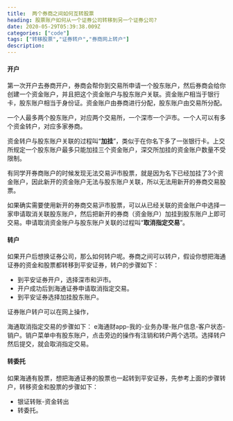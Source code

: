 ```yaml
---
title:  两个券商之间如何互转股票
heading: 股票账户如何从一个证券公司转移到另一个证券公司?
date: 2020-05-29T05:39:38.009Z
categories: ["code"]
tags: ["转移股票","证券转户","券商网上转户"]
description: 
---
```


#### 开户  
第一次开户去券商开户，券商会帮你到交易所申请一个股东账户，然后券商会给你创建一个资金账户，并且把这个资金账户与股东账户关联。资金账户相当于银行卡，股东账户相当于身份证。资金账户由券商进行分配，股东账户由交易所分配。

一个人最多两个股东账户，对应两个交易所，一个深市一个沪市。一个人可以有多个资金转户，对应多家券商。

资金转户与股东账户关联的过程叫“**加挂**”，类似于在你名下多了一张银行卡。上交所规定一个股东账户最多只能加挂三个资金账户，深交所加挂的资金账户数量不受限制。

有同学开券商账户的时候发现无法交易沪市股票，就是因为名下已经加挂了3个资金账户，因此新开的资金账户无法与股东账户关联，所以无法用新开的券商交易股票。

如果确实需要使用新开的券商交易沪市股票，可以从已经关联的资金账户中选择一家申请取消关联股东账户，然后把新开的券商（资金账户）加挂到股东账户上即可交易。申请取消资金账户与股东账户关联的过程叫“**取消指定交易**”。

#### 转户
如果开户后想换证券公司，那么如何转户呢。券商之间可以转户，假设你想把海通证券的资金和股票都转移到平安证券，转户的步骤如下：
- 到平安证券开户，选择深市和沪市。
- 开户成功后到海通证券申请取消指定交易。
- 到平安证券选择加挂股东账户。

证券账户转户可以在网上操作，

海通取消指定交易的步骤如下：
e海通财app-我的-业务办理-账户信息-客户状态-销户。销户菜单中有股东账户，点击旁边的操作有注销和转户两个选项。选择转户然后提交，就会取消指定交易。


#### 转委托

如果海通有股票，想把海通证券的股票也一起转到平安证券，先参考上面的步骤转户，转移资金和股票的步骤如下：

- 银证转账-资金转出
- 转委托。

